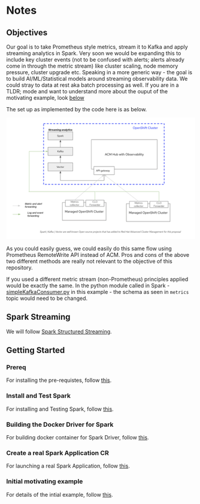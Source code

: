 # Notes

## Objectives
 Our goal is to take Prometheus style metrics, stream it to Kafka and apply streaming analytics in Spark. Very soon we would be expanding this to include key cluster events (not to be confused with alerts; alerts already come in through the metric stream) like cluster scaling, node memory pressure, cluster upgrade etc. Speaking in a more generic way - the goal is to build AI/ML/Statistical models around streaming observability data. We could stray to data at rest aka batch processing as well. If you are in a TLDR; mode and want to understand more about the ouput of the motivating example, look [below](#Initial-motivating-example)
 
 The set up as implemented by the code here is as below.

 ![](doc/images/proposed_architecture.png)

 As you could easily guess, we could easily do this same flow using Prometheus RemoteWrite API instead of ACM. Pros and cons of the above two different methods are really not relevant to the objective of this repository.

 If you used a different metric stream (non-Prometheus) principles applied would be exactly the same. In the python module called in Spark - [simpleKafkaConsumer.py](spark/simpleKafkaConsumer.py) in this example - the schema as seen in `metrics` topic would need to be changed.
## Spark Streaming

We will follow [Spark Structured Streaming](https://spark.apache.org/docs/3.3.0/structured-streaming-programming-guide.html).
## Getting Started
### Prereq

For installing the pre-requistes, follow [this](doc/InstallPreReqs.md).

### Install and Test Spark

For installing and Testing Spark, follow [this](doc/InstallSpark.md).

### Building the Docker Driver for Spark

For building docker container for Spark Driver, follow [this](doc/CreateSparkDockerDriver.md).

### Create a real Spark Application CR

For launching a real Spark Application, follow [this](doc/LaunchSparkJob.md).

### Initial motivating example

For details of the intial example, follow [this](doc/ParsingMetrics.md).

 